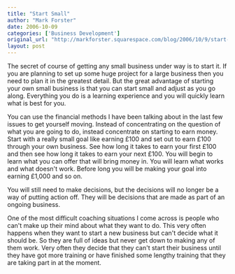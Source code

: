 ```yaml
---
title: "Start Small"
author: "Mark Forster"
date: 2006-10-09
categories: ['Business Development']
original_url: "http://markforster.squarespace.com/blog/2006/10/9/start-small.html"
layout: post
---
```


The secret of course of getting any small business under way is to start it. If you are planning to set up some huge project for a large business then you need to plan it in the greatest detail. But the great advantage of starting your own small business is that you can start small and adjust as you go along. Everything you do is a learning experience and you will quickly learn what is best for you.

You can use the financial methods I have been talking about in the last few issues to get yourself moving. Instead of concentrating on the question of what you are going to do, instead concentrate on starting to earn money. Start with a really small goal like earning £100 and set out to earn £100 through your own business. See how long it takes to earn your first £100 and then see how long it takes to earn your next £100. You will begin to learn what you can offer that will bring money in. You will learn what works and what doesn't work. Before long you will be making your goal into earning £1,000 and so on.

You will still need to make decisions, but the decisions will no longer be a way of putting action off. They will be decisions that are made as part of an ongoing business.

One of the most difficult coaching situations I come across is people who can't make up their mind about what they want to do. This very often happens when they want to start a new business but can't decide what it should be. So they are full of ideas but never get down to making any of them work. Very often they decide that they can't start their business until they have got more training or have finished some lengthy training that they are taking part in at the moment.
